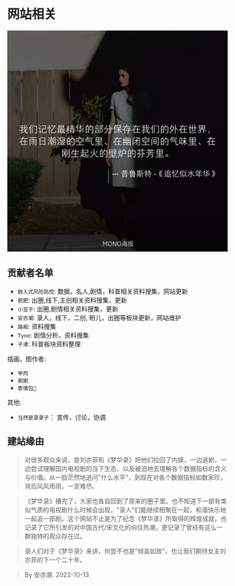 # 网站相关

![](/image/lu/to-cc.jpg)


## 贡献者名单

* `嵌入式风险防控`: 数据，名人,剧情，科普相关资料搜集，网站更新
* `肥肥`: 出圈,线下,主创相关资料搜集，更新
* `小豆子`: 出圈,剧情相关资料搜集，更新
* `安亦潮`: 录人，线下，二创, 盼儿，出圈等板块更新，网站维护
* `路痴`: 资料搜集
* `Tyne`: 剧情分析，资料搜集
* `子潇`: 科普板块资料整理

插画，图作者:

* `甲丙`
* `粥粥`
* `表情包💬`

其他:

* `当然是录录子`： 宣传，讨论，协调






## 建站缘由




> 对很多观众来说，是刘亦菲和《梦华录》把他们拉回了内娱，一边追剧，一边尝试理解国内电视剧的当下生态，以及被迫地去理解各个数据指标的含义与价值。从一脸茫然地追问"什么水平"，到现在对各个数据指标如数家珍，背后风风雨雨，一言难尽。

> 《梦华录》播完了，大家也各自回到了原来的圈子里。也不知道下一部有类似气质的电视剧什么时候会出现，"录人"们能继续相聚在一起，和谐快乐地一起追一部剧。这个网站不止是为了纪念《梦华录》所取得的辉煌成就，也记录了它所引发的对中国古代/宋文化的向往热潮，更记录了曾经有这么一群独特的观众存在过。

> 录人们对于《梦华录》来讲，何尝不也是”倾盖如故”。也让我们期待女主刘亦菲的下一个二十年。

> By 安亦潮. 2022-10-13
